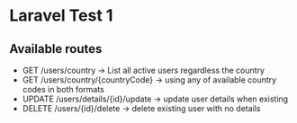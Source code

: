 # Laravel Test 1

## Available routes

- GET /users/country -> List all active users regardless the country
- GET /users/country/{countryCode} -> using any of available country codes in both formats
- UPDATE /users/details/{id}/update -> update user details when existing
- DELETE /users/{id}/delete -> delete existing user with no details

